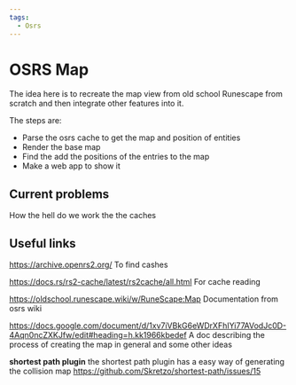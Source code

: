 ```yaml
---
tags:
  - Osrs
---
```


# OSRS Map

The idea here is to recreate the map view from old school Runescape from scratch and then integrate other features into it.

The steps are:

- Parse the osrs cache to get the map and position of entities
- Render the base map
- Find the add the positions of the entries to the map
- Make a web app to show it

## Current problems

How the hell do we work the the caches

## Useful links

<https://archive.openrs2.org/>
To find cashes

<https://docs.rs/rs2-cache/latest/rs2cache/all.html>
For cache reading

<https://oldschool.runescape.wiki/w/RuneScape:Map>
Documentation from osrs wiki

<https://docs.google.com/document/d/1xv7iVBkG6eWDrXFhIYi77AVodJc0D-4Aqn0ncZXKJfw/edit#heading=h.kk1966kbedef>
A doc describing the process of creating the map in general and some other ideas

**shortest path plugin**
the shortest path plugin has a easy way of generating the collision map
https://github.com/Skretzo/shortest-path/issues/15
